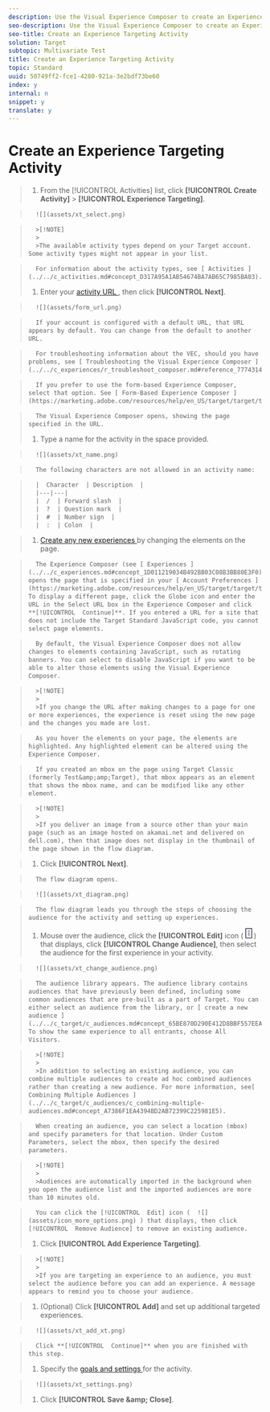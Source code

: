 ```yaml
---
description: Use the Visual Experience Composer to create an Experience Targeting activity on a Target-enabled page and to modify portions of the page within Target.
seo-description: Use the Visual Experience Composer to create an Experience Targeting activity on a Target-enabled page and to modify portions of the page within Target.
seo-title: Create an Experience Targeting Activity
solution: Target
subtopic: Multivariate Test
title: Create an Experience Targeting Activity
topic: Standard
uuid: 50749ff2-fce1-4280-921a-3e2bdf73be60
index: y
internal: n
snippet: y
translate: y
---
```


# Create an Experience Targeting Activity


>1. From the [!UICONTROL  Activities] list, click **[!UICONTROL  Create Activity]** > **[!UICONTROL  Experience Targeting]**.

>       ![](assets/xt_select.png) 


>       >[!NOTE]
>       >
>       >The available activity types depend on your Target account. Some activity types might not appear in your list.


>       For information about the activity types, see [ Activities ](../../c_activities.md#concept_D317A95A1AB54674BA7AB65C7985BA03). 
>1. Enter your [ activity URL ](../../c_activities/t_experience_target/t_xt_create/c_xt_activity_url.md#concept_D28549AAA0A14E3BB5F05F32BE8ABC90), then click **[!UICONTROL  Next]**.

>       ![](assets/form_url.png) 

>       If your account is configured with a default URL, that URL appears by default. You can change from the default to another URL. 

>       For troubleshooting information about the VEC, should you have problems, see [ Troubleshooting the Visual Experience Composer ](../../c_experiences/r_troubleshoot_composer.md#reference_77743144F10143A3A89D56E116D296E4). 

>       If you prefer to use the form-based Experience Composer, select that option. See [ Form-Based Experience Composer ](https://marketing.adobe.com/resources/help/en_US/target/target/t_form_experience_composer.html). 

>       The Visual Experience Composer opens, showing the page specified in the URL. 
>1. Type a name for the activity in the space provided.

>       ![](assets/xt_name.png) 

>       The following characters are not allowed in an activity name: 

>       |  Character  | Description  |
>       |---|---|
>       |  /  | Forward slash  |
>       |  ?  | Question mark  |
>       |  #  | Number sign  |
>       |  :  | Colon  |

>1. [ Create any new experiences ](../../c_activities/t_experience_target/t_xt_create/t_xt_add_experience.md#task_454646F2895242D3B92DC395A0CE1A00) by changing the elements on the page.

>       The Experience Composer (see [ Experiences ](../../c_experiences.md#concept_1D011219034B492BB03C08B3BB80E3F0)) opens the page that is specified in your [ Account Preferences ](https://marketing.adobe.com/resources/help/en_US/target/target/t_account_preferences.html). To display a different page, click the Globe icon and enter the URL in the Select URL box in the Experience Composer and click **[!UICONTROL  Continue]**. If you entered a URL for a site that does not include the Target Standard JavaScript code, you cannot select page elements. 

>       By default, the Visual Experience Composer does not allow changes to elements containing JavaScript, such as rotating banners. You can select to disable JavaScript if you want to be able to alter those elements using the Visual Experience Composer. 


>       >[!NOTE]
>       >
>       >If you change the URL after making changes to a page for one or more experiences, the experience is reset using the new page and the changes you made are lost.


>       As you hover the elements on your page, the elements are highlighted. Any highlighted element can be altered using the Experience Composer. 

>       If you created an mbox on the page using Target Classic (formerly Test&amp;amp;Target), that mbox appears as an element that shows the mbox name, and can be modified like any other element. 


>       >[!NOTE]
>       >
>       >If you deliver an image from a source other than your main page (such as an image hosted on akamai.net and delivered on dell.com), then that image does not display in the thumbnail of the page shown in the flow diagram.

>1. Click **[!UICONTROL  Next]**.

>       The flow diagram opens. 

>       ![](assets/xt_diagram.png) 

>       The flow diagram leads you through the steps of choosing the audience for the activity and setting up experiences. 
>1. Mouse over the audience, click the **[!UICONTROL  Edit]** icon (  ![](assets/icon_more_options.png) ) that displays, click **[!UICONTROL  Change Audience]**, then select the audience for the first experience in your activity.

>       ![](assets/xt_change_audience.png) 

>       The audience library appears. The audience library contains audiences that have previously been defined, including some common audiences that are pre-built as a part of Target. You can either select an audience from the library, or [ create a new audience ](../../c_target/c_audiences.md#concept_65BE870D290E412D8BBF557EEA67C271). To show the same experience to all entrants, choose All Visitors. 


>       >[!NOTE]
>       >
>       >In addition to selecting an existing audience, you can combine multiple audiences to create ad hoc combined audiences rather than creating a new audience. For more information, see[ Combining Multiple Audiences ](../../c_target/c_audiences/c_combining-multiple-audiences.md#concept_A7386F1EA4394BD2AB72399C225981E5). 


>       When creating an audience, you can select a location (mbox) and specify parameters for that location. Under Custom Parameters, select the mbox, then specify the desired parameters. 


>       >[!NOTE]
>       >
>       >Audiences are automatically imported in the background when you open the audience list and the imported audiences are more than 10 minutes old.


>       You can click the [!UICONTROL  Edit] icon (  ![](assets/icon_more_options.png) ) that displays, then click [!UICONTROL  Remove Audience] to remove an existing audience. 
>1. Click **[!UICONTROL  Add Experience Targeting]**.


>       >[!NOTE]
>       >
>       >If you are targeting an experience to an audience, you must select the audience before you can add an experience. A message appears to remind you to choose your audience.

>1. (Optional) Click **[!UICONTROL  Add]** and set up additional targeted experiences.

>       ![](assets/xt_add_xt.png) 

>       Click **[!UICONTROL  Continue]** when you are finished with this step. 
>1. Specify the [ goals and settings ](../../c_activities/t_experience_target/t_xt_create/r_xt_goals_and_settings.md#reference_B25389FD6F3A4989801E740364B089CC) for the activity.

>       ![](assets/xt_settings.png) 
>1. Click **[!UICONTROL  Save &amp;amp; Close]**.
